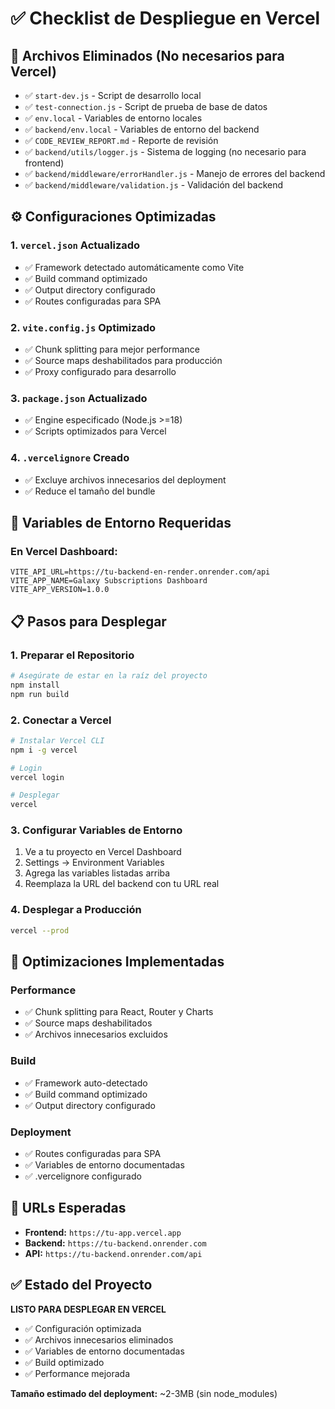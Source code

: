 # ✅ Checklist de Despliegue en Vercel

## 🧹 Archivos Eliminados (No necesarios para Vercel)

- ✅ `start-dev.js` - Script de desarrollo local
- ✅ `test-connection.js` - Script de prueba de base de datos
- ✅ `env.local` - Variables de entorno locales
- ✅ `backend/env.local` - Variables de entorno del backend
- ✅ `CODE_REVIEW_REPORT.md` - Reporte de revisión
- ✅ `backend/utils/logger.js` - Sistema de logging (no necesario para frontend)
- ✅ `backend/middleware/errorHandler.js` - Manejo de errores del backend
- ✅ `backend/middleware/validation.js` - Validación del backend

## ⚙️ Configuraciones Optimizadas

### 1. `vercel.json` Actualizado
- ✅ Framework detectado automáticamente como Vite
- ✅ Build command optimizado
- ✅ Output directory configurado
- ✅ Routes configuradas para SPA

### 2. `vite.config.js` Optimizado
- ✅ Chunk splitting para mejor performance
- ✅ Source maps deshabilitados para producción
- ✅ Proxy configurado para desarrollo

### 3. `package.json` Actualizado
- ✅ Engine especificado (Node.js >=18)
- ✅ Scripts optimizados para Vercel

### 4. `.vercelignore` Creado
- ✅ Excluye archivos innecesarios del deployment
- ✅ Reduce el tamaño del bundle

## 🔧 Variables de Entorno Requeridas

### En Vercel Dashboard:
```
VITE_API_URL=https://tu-backend-en-render.onrender.com/api
VITE_APP_NAME=Galaxy Subscriptions Dashboard
VITE_APP_VERSION=1.0.0
```

## 📋 Pasos para Desplegar

### 1. Preparar el Repositorio
```bash
# Asegúrate de estar en la raíz del proyecto
npm install
npm run build
```

### 2. Conectar a Vercel
```bash
# Instalar Vercel CLI
npm i -g vercel

# Login
vercel login

# Desplegar
vercel
```

### 3. Configurar Variables de Entorno
1. Ve a tu proyecto en Vercel Dashboard
2. Settings → Environment Variables
3. Agrega las variables listadas arriba
4. Reemplaza la URL del backend con tu URL real

### 4. Desplegar a Producción
```bash
vercel --prod
```

## 🎯 Optimizaciones Implementadas

### Performance
- ✅ Chunk splitting para React, Router y Charts
- ✅ Source maps deshabilitados
- ✅ Archivos innecesarios excluidos

### Build
- ✅ Framework auto-detectado
- ✅ Build command optimizado
- ✅ Output directory configurado

### Deployment
- ✅ Routes configuradas para SPA
- ✅ Variables de entorno documentadas
- ✅ .vercelignore configurado

## 🚀 URLs Esperadas

- **Frontend:** `https://tu-app.vercel.app`
- **Backend:** `https://tu-backend.onrender.com`
- **API:** `https://tu-backend.onrender.com/api`

## ✅ Estado del Proyecto

**LISTO PARA DESPLEGAR EN VERCEL**

- ✅ Configuración optimizada
- ✅ Archivos innecesarios eliminados
- ✅ Variables de entorno documentadas
- ✅ Build optimizado
- ✅ Performance mejorada

**Tamaño estimado del deployment:** ~2-3MB (sin node_modules) 